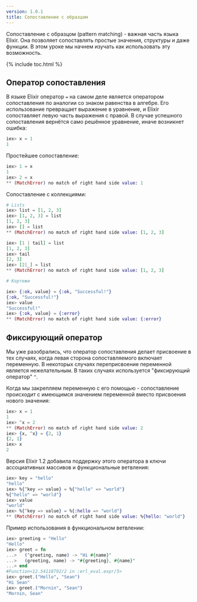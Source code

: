 ```yaml
---
version: 1.0.1
title: Сопоставление с образцом
---
```


Сопоставление с образцом (pattern matching) - важная часть языка Elixir. Она позволяет сопоставлять простые значения, структуры и даже функции. В этом уроке мы начнем изучать как использовать эту возможность.

{% include toc.html %}

## Оператор сопоставления

В языке Elixir оператор `=` на самом деле является оператором сопоставления по аналогии со знаком равенства в алгебре. Его использование превращает выражение в уравнение, и Elixir сопоставляет левую часть выражения с правой. В случае успешного сопоставления вернётся само решённое уравнение, иначе возникнет ошибка:

```elixir
iex> x = 1
1
```

Простейшее сопоставление:

```elixir
iex> 1 = x
1
iex> 2 = x
** (MatchError) no match of right hand side value: 1
```

Сопоставление с коллекциями:

```elixir
# Lists
iex> list = [1, 2, 3]
iex> [1, 2, 3] = list
[1, 2, 3]
iex> [] = list
** (MatchError) no match of right hand side value: [1, 2, 3]

iex> [1 | tail] = list
[1, 2, 3]
iex> tail
[2, 3]
iex> [2|_] = list
** (MatchError) no match of right hand side value: [1, 2, 3]

# Кортежи

iex> {:ok, value} = {:ok, "Successful!"}
{:ok, "Successful!"}
iex> value
"Successful!"
iex> {:ok, value} = {:error}
** (MatchError) no match of right hand side value: {:error}
```

## Фиксирующий оператор

Мы уже разобрались, что оператор сопоставления делает присвоение в тех случаях, когда левая сторона сопоставляемого включает переменную. В некоторых случаях переприсвоение переменной является нежелательным. В таких случаях используется "фиксирующий оператор" `^`.

Когда мы закрепляем переменную с его помощью - сопоставление происходит с имеющимся значением переменной вместо присвоения нового значения:

```elixir
iex> x = 1
1
iex> ^x = 2
** (MatchError) no match of right hand side value: 2
iex> {x, ^x} = {2, 1}
{2, 1}
iex> x
2
```

Версия Elixir 1.2 добавила поддержку этого оператора в ключи ассоциативных массивов и функциональные ветвления:

```elixir
iex> key = "hello"
"hello"
iex> %{^key => value} = %{"hello" => "world"}
%{"hello" => "world"}
iex> value
"world"
iex> %{^key => value} = %{:hello => "world"}
** (MatchError) no match of right hand side value: %{hello: "world"}
```

Пример использования в функциональном ветвлении:

```elixir
iex> greeting = "Hello"
"Hello"
iex> greet = fn
...>   (^greeting, name) -> "Hi #{name}"
...>   (greeting, name) -> "#{greeting}, #{name}"
...> end
#Function<12.54118792/2 in :erl_eval.expr/5>
iex> greet.("Hello", "Sean")
"Hi Sean"
iex> greet.("Mornin", "Sean")
"Mornin, Sean"
```

